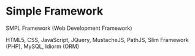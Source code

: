 # Simple Framework
SMPL Framework (Web Development Framework)

HTML5, CSS, JavaScript, JQuery, MustacheJS, PathJS, Slim Framework (PHP), MySQL, Idiorm (ORM) 
